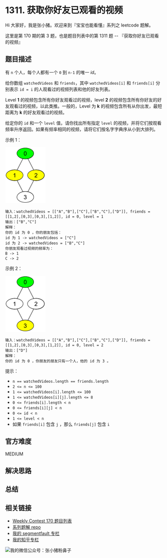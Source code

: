 # 1311. 获取你好友已观看的视频

Hi 大家好，我是张小猪。欢迎来到『宝宝也能看懂』系列之 leetcode 题解。

这里是第 170 期的第 3 题，也是题目列表中的第 1311 题 -- 『获取你好友已观看的视频』

## 题目描述

有 `n` 个人，每个人都有一个 `0` 到 `n-1` 的唯一 _id_。

给你数组 `watchedVideos` 和 `friends`，其中 `watchedVideos[i]` 和 `friends[i]` 分别表示 `id = i` 的人观看过的视频列表和他的好友列表。

Level __1__ 的视频包含所有你好友观看过的视频，level __2__ 的视频包含所有你好友的好友观看过的视频，以此类推。一般的，Level 为 __k__ 的视频包含所有从你出发，最短距离为 __k__ 的好友观看过的视频。

给定你的 `id` 和一个 `level` 值，请你找出所有指定 `level` 的视频，并将它们按观看频率升序返回。如果有频率相同的视频，请将它们按名字字典序从小到大排列。

示例 1：

![1311-1](../resources/1311-1.png)

```shell
输入：watchedVideos = [["A","B"],["C"],["B","C"],["D"]], friends = [[1,2],[0,3],[0,3],[1,2]], id = 0, level = 1
输出：["B","C"]
解释：
你的 id 为 0 ，你的朋友包括：
id 为 1 -> watchedVideos = ["C"]
id 为 2 -> watchedVideos = ["B","C"]
你朋友观看过视频的频率为：
B -> 1
C -> 2
```

示例 2：

![1311-2](../resources/1311-2.png)

```shell
输入：watchedVideos = [["A","B"],["C"],["B","C"],["D"]], friends = [[1,2],[0,3],[0,3],[1,2]], id = 0, level = 2
输出：["D"]
解释：
你的 id 为 0 ，你朋友的朋友只有一个人，他的 id 为 3 。
```

提示：

- `n == watchedVideos.length == friends.length`
- `2 <= n <= 100`
- `1 <= watchedVideos[i].length <= 100`
- `1 <= watchedVideos[i][j].length <= 8`
- `0 <= friends[i].length < n`
- `0 <= friends[i][j] < n`
- `0 <= id < n`
- `1 <= level < n`
- 如果 `friends[i]` 包含 `j` ，那么 `friends[j]` 包含 `i`

## 官方难度

MEDIUM

## 解决思路

## 总结

## 相关链接

- [Weekly Contest 170 题目列表](https://github.com/poppinlp/leetcode#weekly-contest-170)
- [系列题解 repo](https://github.com/poppinlp/leetcode)
- [我的 segmentfault 专栏](https://segmentfault.com/blog/zxzfbz)
- [我的知乎专栏](https://zhuanlan.zhihu.com/zxzfbz)

![我的微信公众号：张小猪粉鼻子](../resources/search&qrcode_green.png)
